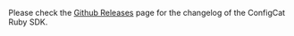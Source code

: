 Please check the [Github Releases](https://github.com/configcat/ruby-sdk/releases) page for the changelog of the ConfigCat Ruby SDK.
